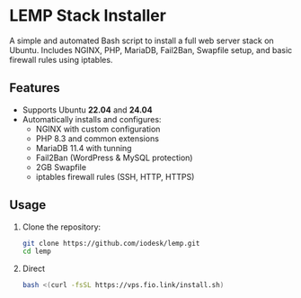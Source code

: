 # LEMP Stack Installer

A simple and automated Bash script to install a full web server stack on Ubuntu. Includes NGINX, PHP, MariaDB, Fail2Ban, Swapfile setup, and basic firewall rules using iptables.

## Features

- Supports Ubuntu **22.04** and **24.04**
- Automatically installs and configures:
  - NGINX with custom configuration
  - PHP 8.3 and common extensions
  - MariaDB 11.4 with tunning
  - Fail2Ban (WordPress & MySQL protection)
  - 2GB Swapfile
  - iptables firewall rules (SSH, HTTP, HTTPS)

## Usage

1. Clone the repository:

   ```bash
   git clone https://github.com/iodesk/lemp.git
   cd lemp
2. Direct
   ```bash
   bash <(curl -fsSL https://vps.fio.link/install.sh)
